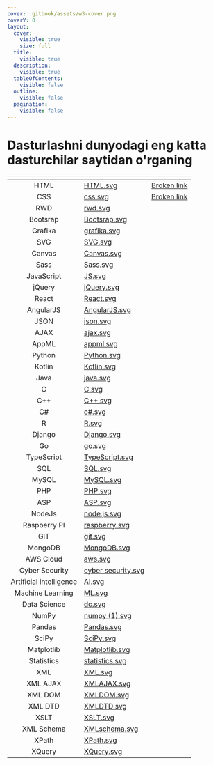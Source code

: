 ```yaml
---
cover: .gitbook/assets/w3-cover.png
coverY: 0
layout:
  cover:
    visible: true
    size: full
  title:
    visible: true
  description:
    visible: true
  tableOfContents:
    visible: false
  outline:
    visible: false
  pagination:
    visible: false
---
```


# Dasturlashni dunyodagi eng katta dasturchilar saytidan o'rganing

<table data-view="cards"><thead><tr><th align="center"></th><th data-hidden data-card-cover data-type="files"></th><th data-hidden data-card-target data-type="content-ref"></th></tr></thead><tbody><tr><td align="center">HTML</td><td><a href=".gitbook/assets/HTML.svg">HTML.svg</a></td><td><a href="broken-reference">Broken link</a></td></tr><tr><td align="center">CSS</td><td><a href=".gitbook/assets/css.svg">css.svg</a></td><td><a href="broken-reference">Broken link</a></td></tr><tr><td align="center">RWD</td><td><a href=".gitbook/assets/rwd.svg">rwd.svg</a></td><td></td></tr><tr><td align="center">Bootsrap</td><td><a href=".gitbook/assets/Bootsrap.svg">Bootsrap.svg</a></td><td></td></tr><tr><td align="center">Grafika</td><td><a href=".gitbook/assets/grafika.svg">grafika.svg</a></td><td></td></tr><tr><td align="center">SVG</td><td><a href=".gitbook/assets/SVG.svg">SVG.svg</a></td><td></td></tr><tr><td align="center">Canvas</td><td><a href=".gitbook/assets/Canvas.svg">Canvas.svg</a></td><td></td></tr><tr><td align="center">Sass</td><td><a href=".gitbook/assets/Sass.svg">Sass.svg</a></td><td></td></tr><tr><td align="center">JavaScript</td><td><a href=".gitbook/assets/JS.svg">JS.svg</a></td><td></td></tr><tr><td align="center">jQuery</td><td><a href=".gitbook/assets/jQuery.svg">jQuery.svg</a></td><td></td></tr><tr><td align="center">React</td><td><a href=".gitbook/assets/React.svg">React.svg</a></td><td></td></tr><tr><td align="center">AngularJS</td><td><a href=".gitbook/assets/AngularJS.svg">AngularJS.svg</a></td><td></td></tr><tr><td align="center">JSON</td><td><a href=".gitbook/assets/json.svg">json.svg</a></td><td></td></tr><tr><td align="center">AJAX</td><td><a href=".gitbook/assets/ajax.svg">ajax.svg</a></td><td></td></tr><tr><td align="center">AppML</td><td><a href=".gitbook/assets/appml.svg">appml.svg</a></td><td></td></tr><tr><td align="center">Python</td><td><a href=".gitbook/assets/Python.svg">Python.svg</a></td><td></td></tr><tr><td align="center">Kotlin</td><td><a href=".gitbook/assets/Kotlin.svg">Kotlin.svg</a></td><td></td></tr><tr><td align="center">Java</td><td><a href=".gitbook/assets/java.svg">java.svg</a></td><td></td></tr><tr><td align="center">C</td><td><a href=".gitbook/assets/C.svg">C.svg</a></td><td></td></tr><tr><td align="center">C++</td><td><a href=".gitbook/assets/C++.svg">C++.svg</a></td><td></td></tr><tr><td align="center">C#</td><td><a href=".gitbook/assets/c#.svg">c#.svg</a></td><td></td></tr><tr><td align="center">R</td><td><a href=".gitbook/assets/R.svg">R.svg</a></td><td></td></tr><tr><td align="center">Django</td><td><a href=".gitbook/assets/Django.svg">Django.svg</a></td><td></td></tr><tr><td align="center">Go</td><td><a href=".gitbook/assets/go.svg">go.svg</a></td><td></td></tr><tr><td align="center">TypeScript</td><td><a href=".gitbook/assets/TypeScript.svg">TypeScript.svg</a></td><td></td></tr><tr><td align="center">SQL</td><td><a href=".gitbook/assets/SQL.svg">SQL.svg</a></td><td></td></tr><tr><td align="center">MySQL</td><td><a href=".gitbook/assets/MySQL.svg">MySQL.svg</a></td><td></td></tr><tr><td align="center">PHP</td><td><a href=".gitbook/assets/PHP.svg">PHP.svg</a></td><td></td></tr><tr><td align="center">ASP</td><td><a href=".gitbook/assets/ASP.svg">ASP.svg</a></td><td></td></tr><tr><td align="center">NodeJs</td><td><a href=".gitbook/assets/node.js.svg">node.js.svg</a></td><td></td></tr><tr><td align="center">Raspberry PI</td><td><a href=".gitbook/assets/raspberry.svg">raspberry.svg</a></td><td></td></tr><tr><td align="center">GIT</td><td><a href=".gitbook/assets/git.svg">git.svg</a></td><td></td></tr><tr><td align="center">MongoDB</td><td><a href=".gitbook/assets/MongoDB.svg">MongoDB.svg</a></td><td></td></tr><tr><td align="center">AWS Cloud</td><td><a href=".gitbook/assets/aws.svg">aws.svg</a></td><td></td></tr><tr><td align="center">Cyber Security</td><td><a href=".gitbook/assets/cyber security.svg">cyber security.svg</a></td><td></td></tr><tr><td align="center">Artificial intelligence</td><td><a href=".gitbook/assets/AI.svg">AI.svg</a></td><td></td></tr><tr><td align="center">Machine Learning</td><td><a href=".gitbook/assets/ML.svg">ML.svg</a></td><td></td></tr><tr><td align="center">Data Science</td><td><a href=".gitbook/assets/dc.svg">dc.svg</a></td><td></td></tr><tr><td align="center">NumPy</td><td><a href=".gitbook/assets/numpy (1).svg">numpy (1).svg</a></td><td></td></tr><tr><td align="center">Pandas</td><td><a href=".gitbook/assets/Pandas.svg">Pandas.svg</a></td><td></td></tr><tr><td align="center">SciPy</td><td><a href=".gitbook/assets/SciPy.svg">SciPy.svg</a></td><td></td></tr><tr><td align="center">Matplotlib</td><td><a href=".gitbook/assets/Matplotlib.svg">Matplotlib.svg</a></td><td></td></tr><tr><td align="center">Statistics</td><td><a href=".gitbook/assets/statistics.svg">statistics.svg</a></td><td></td></tr><tr><td align="center">XML</td><td><a href=".gitbook/assets/XML.svg">XML.svg</a></td><td></td></tr><tr><td align="center">XML AJAX</td><td><a href=".gitbook/assets/XMLAJAX.svg">XMLAJAX.svg</a></td><td></td></tr><tr><td align="center">XML DOM</td><td><a href=".gitbook/assets/XMLDOM.svg">XMLDOM.svg</a></td><td></td></tr><tr><td align="center">XML DTD</td><td><a href=".gitbook/assets/XMLDTD.svg">XMLDTD.svg</a></td><td></td></tr><tr><td align="center">XSLT</td><td><a href=".gitbook/assets/XSLT.svg">XSLT.svg</a></td><td></td></tr><tr><td align="center">XML Schema</td><td><a href=".gitbook/assets/XMLschema.svg">XMLschema.svg</a></td><td></td></tr><tr><td align="center">XPath</td><td><a href=".gitbook/assets/XPath.svg">XPath.svg</a></td><td></td></tr><tr><td align="center">XQuery</td><td><a href=".gitbook/assets/XQuery.svg">XQuery.svg</a></td><td></td></tr></tbody></table>
